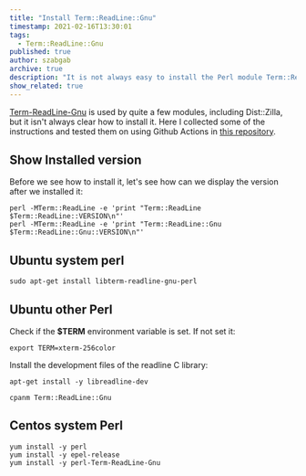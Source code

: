 ```yaml
---
title: "Install Term::ReadLine::Gnu"
timestamp: 2021-02-16T13:30:01
tags:
  - Term::ReadLine::Gnu
published: true
author: szabgab
archive: true
description: "It is not always easy to install the Perl module Term::ReadLine::Gnu"
show_related: true
---
```



[Term-ReadLine-Gnu](https://metacpan.org/release/Term-ReadLine-Gnu) is used by quite a few modules, including Dist::Zilla,
but it isn't always clear how to install it. Here I collected some of the instructions and tested them on
using Github Actions in [this repository](https://github.com/szabgab/testing-Term-ReadLine-Gnu/actions).


## Show Installed version

Before we see how to install it, let's see how can we display the version after we installed it:

```
perl -MTerm::ReadLine -e 'print "Term::ReadLine $Term::ReadLine::VERSION\n"'
perl -MTerm::ReadLine -e 'print "Term::ReadLine::Gnu $Term::ReadLine::Gnu::VERSION\n"'
```


## Ubuntu system perl

```
sudo apt-get install libterm-readline-gnu-perl
```

## Ubuntu other Perl

Check if the <b>$TERM</b> environment variable is set. If not set it:

```
export TERM=xterm-256color
```

Install the development files of the readline C library:

```
apt-get install -y libreadline-dev
```

```
cpanm Term::ReadLine::Gnu
```

## Centos system Perl

```
yum install -y perl
yum install -y epel-release
yum install -y perl-Term-ReadLine-Gnu
```


